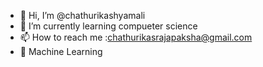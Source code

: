- 👋 Hi, I’m @chathurikashyamali
- 🌱 I’m currently learning compueter science
- 📫 How to reach me :chathurikasrajapaksha@gmail.com
- 🤖 Machine Learning 

<!---
chathurikashyamali/chathurikashyamali is a ✨ special ✨ repository because its `README.md` (this file) appears on your GitHub profile.
You can click the Preview link to take a look at your changes.
--->
